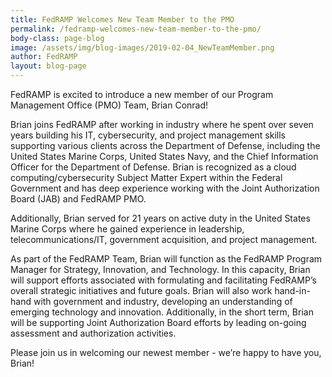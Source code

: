 ```yaml
---
title: FedRAMP Welcomes New Team Member to the PMO 
permalink: /fedramp-welcomes-new-team-member-to-the-pmo/
body-class: page-blog
image: /assets/img/blog-images/2019-02-04_NewTeamMember.png
author: FedRAMP
layout: blog-page
---
```

<p>FedRAMP is excited to introduce a new member of our Program Management Office (PMO) Team, Brian Conrad! </p>

<p>Brian joins FedRAMP after working in industry where he spent over seven years building his IT, cybersecurity, and project management skills supporting various clients across the Department of Defense, including the United States Marine Corps, United States Navy, and the Chief Information Officer for the Department of Defense. Brian is recognized as a cloud computing/cybersecurity Subject Matter Expert within the Federal Government and has deep experience working with the Joint Authorization Board (JAB) and FedRAMP PMO.</p>

<p>Additionally, Brian served for 21 years on active duty in the United States Marine Corps where he gained experience in leadership, telecommunications/IT, government acquisition, and project management.</p>

<p>As part of the FedRAMP Team, Brian will function as the FedRAMP Program Manager for Strategy, Innovation, and Technology. In this capacity, Brian will support efforts associated with formulating and facilitating FedRAMP’s overall strategic initiatives and future goals. Brian will also work hand-in-hand with government and industry, developing an understanding of emerging technology and innovation. Additionally, in the short term, Brian will be supporting Joint Authorization Board efforts by leading on-going assessment and authorization activities.</p>

<p>Please join us in welcoming our newest member - we’re happy to have you, Brian!</p>
